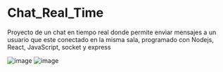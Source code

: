 # Chat_Real_Time

Proyecto de un chat en tiempo real donde permite enviar mensajes a un usuario que este conectado en la misma sala, programado con Nodejs, React, JavaScript, socket y express

![image](https://github.com/user-attachments/assets/0bf1fd6e-4572-4f31-b0ef-108a4d91b4ce)
![image](https://github.com/user-attachments/assets/93153e83-8c7b-4de9-a532-f27c65d8934e)

